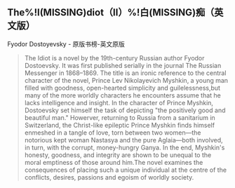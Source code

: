 ## The%!I(MISSING)diot（II）%!白(MISSING)痴（英文版）

Fyodor Dostoyevsky  -  原版书榜-英文原版

> The Idiot is a novel by the 19th-century Russian author Fyodor Dostoevsky. It was first published serially in the journal The Russian Messenger in 1868–1869. The title is an ironic reference to the central character of the novel, Prince Lev Nikolayevich Myshkin, a young man filled with  goodness, open-hearted simplicity and guilelessness,but many of the more worldly characters he encounters assume that he lacks intelligence and insight. In the character of Prince Myshkin, Dostoevsky set himself the task of depicting "the positively good and beautiful man." Howerver, returning to Russia from a sanitarium in Switzerland, the Christ-like epileptic Prince Myshkin finds himself enmeshed in a tangle of love, torn between two women—the notorious kept woman Nastasya and the pure Aglaia—both involved, in turn, with the corrupt, money-hungry Ganya. In the end, Myshkin's honesty, goodness, and integrity are shown to be unequal to the moral emptiness of those around him.The novel examines the consequences of placing such a unique individual at the centre of the conflicts, desires, passions and egoism of worldly society.
